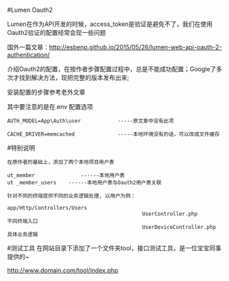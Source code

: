 #Lumen Oauth2

Lumen在作为API开发的时候，access_token是验证是避免不了，我们在使用Oauth2验证的配置经常会现一些问题

国外一篇文章：http://esbenp.github.io/2015/05/26/lumen-web-api-oauth-2-authentication/

介绍Oauth2的配置，在按作者步骤配置过程中，总是不能成功配置；Google了多次才找到解决方法，现把完整的版本发布出来;

安装配置的步骤参考老外文章

其中要注意的是在.env 配置选项

	AUTH_MODEL=App\Auth\user			-----原文章中没有此项
	
	CACHE_DRIVER=memcached				-----本地环境没有的话，可以改成文件缓存
	

#特别说明

	在原作者的基础上，添加了两个本地项目用户表
	
	ut_member				------本地用户表
	ut _member_users	------本地用户表与Oauth2用户表关联
	
	针对不同的终端提供不同的业务逻辑处理, 以用户为例：
	
	app/Http/Controllers/Users
												UserController.php				不同终端入口
												UserDeviceController.php	具体业务逻辑
	
#测试工具
在网站目录下添加了一个文件夹tool，接口测试工具，是一位宝宝同事提供的~

http://www.domain.com/tool/index.php
		